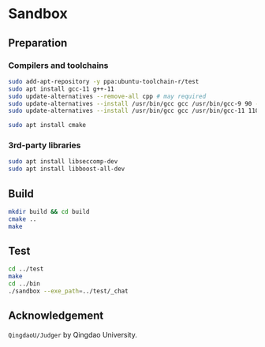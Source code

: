 # Sandbox

## Preparation

### Compilers and toolchains

```sh
sudo add-apt-repository -y ppa:ubuntu-toolchain-r/test
sudo apt install gcc-11 g++-11
sudo update-alternatives --remove-all cpp # may required
sudo update-alternatives --install /usr/bin/gcc gcc /usr/bin/gcc-9 90 --slave /usr/bin/g++ g++ /usr/bin/g++-9 --slave /usr/bin/gcov gcov /usr/bin/gcov-9 --slave /usr/bin/gcc-ar gcc-ar /usr/bin/gcc-ar-9 --slave /usr/bin/gcc-ranlib gcc-ranlib /usr/bin/gcc-ranlib-9  --slave /usr/bin/cpp cpp /usr/bin/cpp-9 && \
sudo update-alternatives --install /usr/bin/gcc gcc /usr/bin/gcc-11 110 --slave /usr/bin/g++ g++ /usr/bin/g++-11 --slave /usr/bin/gcov gcov /usr/bin/gcov-11 --slave /usr/bin/gcc-ar gcc-ar /usr/bin/gcc-ar-11 --slave /usr/bin/gcc-ranlib gcc-ranlib /usr/bin/gcc-ranlib-11  --slave /usr/bin/cpp cpp /usr/bin/cpp-11;

sudo apt install cmake
```

### 3rd-party libraries

```sh
sudo apt install libseccomp-dev
sudo apt install libboost-all-dev
```

## Build

```sh
mkdir build && cd build
cmake ..
make
```

## Test

```sh
cd ../test
make
cd ../bin
./sandbox --exe_path=../test/_chat
```

## Acknowledgement

`QingdaoU/Judger` by Qingdao University.
